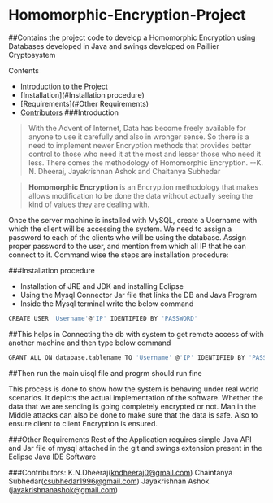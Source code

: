 # Homomorphic-Encryption-Project
##Contains the project code to develop a Homomorphic Encryption using Databases developed in Java and swings developed on Paillier Cryptosystem

Contents
- [Introduction to the Project](#Introduction)
- [Installation](#Installation procedure)
- [Requirements](#Other Requirements)
- [Contributors](#Contributors)
###Introduction
> With the Advent of Internet, Data has become freely available for anyone to use it carefully and also in wronger sense. So there is a need to implement newer Encryption methods that provides better control to those who need it at the most and lesser those who need it less. There comes the methodology of Homomorphic Encryption.
    --K. N. Dheeraj, Jayakrishnan Ashok and Chaitanya Subhedar
    
> **Homomorphic Encryption** is an Encryption methodology that makes allows modification to be done the data without actually seeing the kind of values they are dealing with.

Once the server machine is installed with MySQL, create a Username with which the client will be accessing the system. We need to assign a password to each of the clients who will be using the database. Assign proper password to the user, and mention from which all IP that he can connect to it. Command wise the steps are installation procedure:

###Installation procedure
* Installation of JRE and JDK and installing Eclipse
* Using the Mysql Connector Jar file that links the DB and Java Program
* Inside the Mysql terminal write the below command
```bash
CREATE USER 'Username'@'IP' IDENTIFIED BY 'PASSWORD' 
```
##This helps in Connecting the db with system to get remote access of with another machine and then type below command
```bash
GRANT ALL ON database.tablename TO 'Username' @'IP' IDENTIFIED BY 'PASSWORD' 
```
##Then run the main uisql file and progrm should run fine

This process is done to show how the system is behaving under real world scenarios. It depicts the actual implementation of the software. Whether the data that we are sending is going completely encrypted or not. Man in the Middle attacks can also be done to make sure that the data is safe. Also to ensure client to client Encryption is ensured. 

###Other Requirements
Rest of the Application requires simple Java API and Jar file of mysql attached in the git and swings extension present in the Eclipse Java IDE Software


###Contributors:
  K.N.Dheeraj(kndheeraj0@gmail.com)
  Chaintanya Subhedar(csubhedar1996@gmail.com)
  Jayakrishnan Ashok (jayakrishnanashok@gmail.com)
